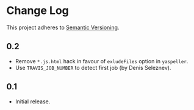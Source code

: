 # Change Log
This project adheres to [Semantic Versioning](http://semver.org/).

## 0.2
* Remove `*.js.html` hack in favour of `exludeFiles` option in `yaspeller`.
* Use `TRAVIS_JOB_NUMBER` to detect first job (by Denis Seleznev).

## 0.1
* Initial release.
